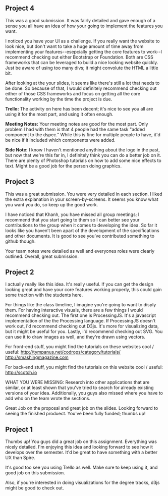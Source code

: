 **Project 4**
--
This was a good submission. It was fairly detailed and gave enough of a sense you all have an idea of how your going to implement the features you want.

I noticed you have your UI as a challenge. If you really want the website to look nice, but don't want to take a huge amount of time away from implementing your features--esepcially getting the core features to work--I recommend checking out either Bootstrap or Foundation. Both are CSS frameworks that can be leveraged to build a nice looking website quickly. Just be aware of using too many divs; it might convolute the HTML a little bit.

After looking at the your slides, it seems like there's still a lot that needs to be done. So because of that, I would definitely recommend checking out either of those CSS frameworks and focus on getting all the core functionality working by the time the project is due.

**Trello:** The activity on here has been decent; it's nice to see you all are using it for the most part, and using it often enough.

**Meeting Notes:** Your meeting notes are good for the most part. Only problem I had with them is that 4 people had the same task "added component to the dspec." While this is fine for multiple people to have, it'd be nice if it included which components were added.

**Side Note:** I know I haven't mentioned anything about the logo in the past, but now that we're this far in, I definitely think you can do a better job on it. There are plenty of Photoshop tutorials on how to add some nice effects to text. Might be a good job for the person doing graphics. 

**Project 3**
---
This was a great submission. You were very detailed in each section. I liked the extra explanation in your screen-by-screens. It seems you know what you want you do, so keep up the good work.

I have noticed that Khanh, you have missed all group meetings; I recommend that you start going to them so I can better see your contributions to the group when it comes to developing the idea. So far it looks like you haven’t been apart of the development of the specifications and other documents. It is good to see you’ve contributed something to github though.

Your team notes were detailed as well and everyones roles were clearly outlined. Overall, great submission.


**Project 2** 
---
I actually really like this idea. It's really useful. If you can get the design looking great and have your core features working properly, this could gain some traction with the students here.

For things like the class timeline, I imagine you're going to want to disply them. For having interactive visuals, there are a few things I would recommend checking out. The first one is ProcessingJS. It's a javascript implementation of the the Processing language. If ProcessingJS doesn't work out, i'd recommend checking out D3js. It's more for visualizing data, but it might be useful for you. Lastly, i'd recommend checking out SVG. You can use it to draw images as well, and they're drawn using vectors.

For front-end stuff, you might find the tutorials on these websites cool / useful:
http://tympanus.net/codrops/category/tutorials/
http://smashingmagazine.com

For back-end stuff, you might find the tutorials on this website cool / useful:
http://scotch.io

WHAT YOU WERE MISSING: Research into other applications that are similar, or at least shown that you've tried to search for already existing versions of your idea. Additionally, you guys also missed where you have to add who on the team wrote the sections.


Great Job on the proposal and great job on the slides. Looking forward to seeing the finished produect. You've been fully funded; thumbs up!




**Project 1** 
---
Thumbs up! You guys did a great job on this assignment. Everything was nicely detailed. I'm enjoying this idea and looking forward to see how it develops over the semester. It'd be great to have something with a better UX than Spire.

It's good too see you using Trello as well. Make sure to keep using it, and good job on this submission.

Also, if you're interested in doing visualizations for the degree tracks, d3js might be good to check out.
